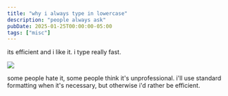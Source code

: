 ```yaml
---
title: "why i always type in lowercase"
description: "people always ask"
pubDate: 2025-01-25T00:00:00-05:00
tags: ["misc"]
---
```


its efficient and i like it. i type really fast.

![](/wpm.png)

some people hate it, some people think it's unprofessional. i'll use standard formatting when it's necessary, but otherwise i'd rather be efficient.
